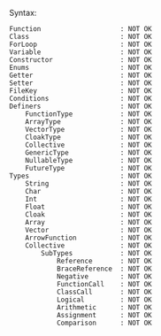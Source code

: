 


Syntax:

    Function                    : NOT OK
    Class                       : NOT OK
    ForLoop                     : NOT OK
    Variable                    : NOT OK
    Constructor                 : NOT OK
    Enums                       : NOT OK
    Getter                      : NOT OK
    Setter                      : NOT OK
    FileKey                     : NOT OK
    Conditions                  : NOT OK
    Definers                    : NOT OK
        FunctionType            : NOT OK
        ArrayType               : NOT OK
        VectorType              : NOT OK
        CloakType               : NOT OK
        Collective              : NOT OK
        GenericType             : NOT OK
        NullableType            : NOT OK
        FutureType              : NOT OK
    Types                       : NOT OK
        String                  : NOT OK
        Char                    : NOT OK
        Int                     : NOT OK
        Float                   : NOT OK
        Cloak                   : NOT OK
        Array                   : NOT OK
        Vector                  : NOT OK
        ArrowFunction           : NOT OK
        Collective              : NOT OK
            SubTypes            : NOT OK
                Reference       : NOT OK
                BraceReference  : NOT OK 
                Negative        : NOT OK
                FunctionCall    : NOT OK
                ClassCall       : NOT OK
                Logical         : NOT OK
                Arithmetic      : NOT OK
                Assignment      : NOT OK
                Comparison      : NOT OK

